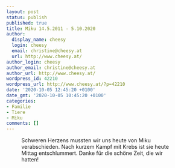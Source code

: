 ```yaml
---
layout: post
status: publish
published: true
title: Miku 14.5.2011 - 5.10.2020
author:
  display_name: cheesy
  login: cheesy
  email: christine@cheesy.at
  url: http://www.cheesy.at/
author_login: cheesy
author_email: christine@cheesy.at
author_url: http://www.cheesy.at/
wordpress_id: 42210
wordpress_url: http://www.cheesy.at/?p=42210
date: '2020-10-05 12:45:20 +0100'
date_gmt: '2020-10-05 10:45:20 +0100'
categories:
- Familie
- Tiere
- Miku
comments: []
---
```

<!-- wp:image {"id":42211} -->
<figure class="wp-block-image"><img src="{% link _passets/2020-10-05-miku-14-5-2011-5-10-2020/8986289120_c20c0180fe_c.jpg %}" alt="" class="wp-image-42211"><br>
<figcaption>Schweren Herzens mussten wir uns heute von Miku verabschieden. Nach kurzem Kampf mit Krebs ist sie heute Mittag entschlummert. Danke für die schöne Zeit, die wir hatten!</figcaption>
</figure>
<!-- /wp:image -->
